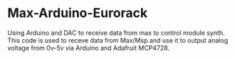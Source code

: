 # Max-Arduino-Eurorack
Using Arduino and DAC to receive data from max to control module synth. 
This code is used to receve data from Max/Msp and use it to output analog voltage from 0v-5v via Arduino and Adafruit MCP4728. 
